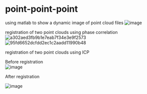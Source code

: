 # point-point-point
using matlab to show a dynamic image of point cloud files
![image](https://user-images.githubusercontent.com/90462264/142777339-7c3c5033-2ca3-47ae-ad7c-a4cc690a2735.png)



registration of two point clouds using phase correlation
![a302aed3fb9b1e7eab7f34e3e9f2573](https://user-images.githubusercontent.com/90462264/142951035-85dfb2ad-0ebb-4a26-9c14-351a20ad7da9.png)
![95fd6652dcfdd2ec1c2aadd11990b48](https://user-images.githubusercontent.com/90462264/142951039-3c568a6f-862d-4e83-83e2-4ee043805ccd.png)


registration of two point clouds using ICP

Before registration  
![image](https://user-images.githubusercontent.com/90462264/145119764-476fb911-3171-4522-8164-8e513ecf2f3d.png)

After registration

![image](https://user-images.githubusercontent.com/90462264/145119773-b4036641-b2e7-4ec0-be13-42a90ffb6ba2.png)


